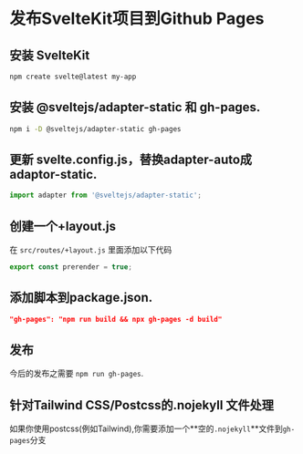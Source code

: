 
# 发布SvelteKit项目到Github Pages

## 安装 SvelteKit

```sh
npm create svelte@latest my-app
```

## 安装 @sveltejs/adapter-static 和 gh-pages. 

```sh
npm i -D @sveltejs/adapter-static gh-pages
```

## 更新 svelte.config.js，替换adapter-auto成adaptor-static.

```js
import adapter from '@sveltejs/adapter-static';
```

## 创建一个+layout.js

在 `src/routes/+layout.js` 里面添加以下代码

```js
export const prerender = true;
```

## 添加脚本到package.json. 

```json
"gh-pages": "npm run build && npx gh-pages -d build"
```

## 发布

今后的发布之需要 `npm run gh-pages`.

## 针对Tailwind CSS/Postcss的.nojekyll 文件处理

如果你使用postcss(例如Tailwind),你需要添加一个**空的`.nojekyll`**文件到`gh-pages`分支

